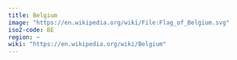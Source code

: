 ```yaml
---
title: Belgium
image: "https://en.wikipedia.org/wiki/File:Flag_of_Belgium.svg"
iso2-code: BE
region: ~
wiki: "https://en.wikipedia.org/wiki/Belgium"
---
```

